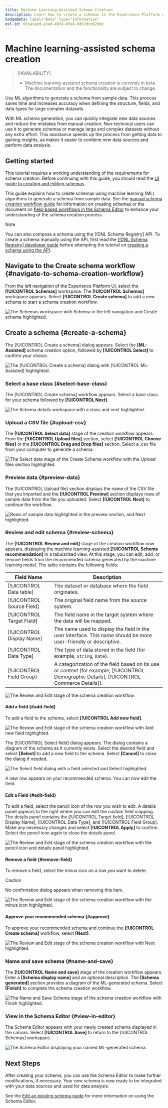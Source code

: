 ```yaml
---
title: Machine Learning-Assisted Schema Creation
description: Learn how to create a schemas in the Experience Platform user interface.
badgeBeta: label="Beta" type="Informative"
exl-id: 6b14caed-a3ad-4834-8fa8-8d67dce6290e
---
```

# Machine learning-assisted schema creation

>[!AVAILABILITY]
>
>* Machine learning-assisted schema creation is currently in beta. The documentation and the functionality are subject to change.

Use ML algorithms to generate a schema from sample data. This process saves time and increases accuracy when defining the structure, fields, and data types for large complex datasets.

With ML schema generation, you can quickly integrate new data sources and reduce the mistakes from manual creation. Non-technical users can use it to generate schemas or manage large and complex datasets without any extra effort. This assistance speeds up the process from getting data to gaining insights, as makes it easier to combine new data sources and perform data analysis.

## Getting started

This tutorial requires a working understanding of the requirements for schema creation. Before continuing with this guide, you should read the [UI guide to creating and editing schemas](./resources/schemas.md). 

This guide explains how to create schemas using machine learning (ML) algorithms to generate a schema from sample data. See the [manual schema creation workflow guide](https://experienceleague.adobe.com/en/docs/experience-platform/xdm/ui/resources/schemas#add-field-groups) for information on creating schemas or the document on [field-based workflows in the Schema Editor](https://experienceleague.adobe.com/en/docs/experience-platform/xdm/ui/field-based-workflows) to enhance your understanding of the schema creation process.

>[!NOTE]
>
>You can also compose a schema using the [!DNL Schema Registry] API. To create a schema manually using the API, first read the [[!DNL Schema Registry] developer guide](../api/getting-started.md) before attempting the tutorial on [creating a schema using the API](../tutorials/create-schema-api.md).

## Navigate to the Create schema workflow {#navigate-to-schema-creation-workflow}

From the left navigation of the Experience Platform UI, select the **[!UICONTROL Schemas]** workspace. The **[!UICONTROL Schemas]** workspace appears. Select **[!UICONTROL Create schema]** to add a new schema to start a schema creation workflow.

![The Schemas workspace with Schema in the left navigation and Create schema highlighted.](../images/ui/ml-schema-creation/schemas-workspace-create-schema.png)

## Create a schema {#create-a-schema}

The [!UICONTROL Create a schema] dialog appears. Select the **[ML-Assisted]** schema creation option, followed by **[!UICONTROL Select]** to confirm your choice.

![The [!UICONTROL Create a schema] dialog with [!UICONTROL ML- Assisted] highlighted.](../images/ui/ml-schema-creation/use-sample-csv.png)

### Select a base class {#select-base-class}

The [!UICONTROL Create schema] workflow appears. Select a base class for your schema followed by **[!UICONTROL Next]**.

![The Schema details workspace with a class and next highlighted.](../images/ui/ml-schema-creation/select-base-class.png)

### Upload a CSV file {#upload-csv}

The **[!UICONTROL Select data]** stage of the creation workflow appears. From the **[!UICONTROL Upload files]** section, select **[!UICONTROL Choose files]** or the **[!UICONTROL Drag and Drop files]** section. Select a .csv file from your computer to generate a schema.

![The Select data stage of the Create Schema workflow with the Upload files section highlighted.](../images/ui/ml-schema-creation/upload-files.png)

### Preview data {#preview-data}

The [!UICONTROL Upload file] section displays the name of the CSV file that you imported and the **[!UICONTROL Preview]** section displays rows of sample data from the file you uploaded. Select **[!UICONTROL Next]** to continue the workflow.

![Rows of sample data highlighted in the preview section, and Next highlighted.](../images/ui/ml-schema-creation/preview-data.png)

### Review and edit schema {#review-schema}

The **[!UICONTROL Review and edit]** stage of the creation workflow now appears, displaying the machine learning-assisted **[!UICONTROL Schema recommendation]** in a tabularized view. At this stage, you can edit, add, or remove fields from the recommended schema generated by the machine learning model. The table contains the following fields:

| Field Name       | Description  |
|------------------|---------------------------------------------------------|
| [!UICONTROL Data table]       | The dataset or database where the field originates. |
| [!UICONTROL Source Field]     | The original field name from the source system.      |
| [!UICONTROL Target Field]     | The field name in the target system where the data will be mapped.   |
| [!UICONTROL Display Name]     | The name used to display the field in the user interface. This name should be more user-friendly or descriptive.  |
| [!UICONTROL Data Type]        | The type of data stored in the field (for example, `String`, `Date`). |
| [!UICONTROL Field Group]      | A categorization of the field based on its use or context (for example, [!UICONTROL Demographic Details], [!UICONTROL Commerce Details]).  |

![The Review and Edit stage of the schema creation workflow.](../images/ui/ml-schema-creation/schema-recommendation.png)

#### Add a field {#add-field}

To add a field to the schema, select **[!UICONTROL Add new field]**. 

![The Review and Edit stage of the schema creation workflow with Add new field highlighted.](../images/ui/ml-schema-creation/add-new-field.png)

The [!UICONTROL Select field] dialog appears. The dialog contains a diagram of the schema as it currently exists. Select the desired field and select **[Select]** to add a new field to the schema. Select **[Cancel]** to close the dialog if needed.

![The Select field dialog with a field selected and Select highlighted.](../images/ui/ml-schema-creation/select-field-dialog.png)

A new row appears on your recommended schema. You can now edit the field.

#### Edit a Field {#edit-field}
   
To edit a field, select the pencil icon of the row you wish to edit. A details panel appears to the right where you can edit the custom field mapping. The details panel contains the [!UICONTROL Target field], [!UICONTROL Display Name], [!UICONTROL Data Type], and [!UICONTROL Field Group]. Make any necessary changes and select **[!UICONTROL Apply]** to confirm. Select the pencil icon again to close the details panel.

![The Review and Edit stage of the schema creation workflow with the pencil icon and details panel highlighted.](../images/ui/ml-schema-creation/edit-field.png)

#### Remove a field {#remove-field}

To remove a field, select the minus icon on a row you want to delete. 

>[!CAUTION]
>
>No confirmation dialog appears when removing this item.

![The Review and Edit stage of the schema creation workflow with the minus icon highlighted.](../images/ui/ml-schema-creation/remove-field.png)

#### Approve your recommended schema {#approve}

To approve your recommended schema and continue the **[!UICONTROL Create schema]** workflow, select **[Next]**.

![The Review and Edit stage of the schema creation workflow with Next highlighted.](../images/ui/ml-schema-creation/next.png)

### Name and save schema {#name-and-save}

The **[!UICONTROL Name and save]** stage of the creation workflow appears. Enter a **[Schema display name]** and an optional description. The **[Schema generated]** section provides a diagram of the ML-generated schema. Select **[Finish]** to complete the schema creation workflow.

![The Name and Save Schema stage of the schema creation workflow with Finish highlighted.](../images/ui/ml-schema-creation/name-and-save.png)

### View in the Schema Editor {#view-in-editor}

The Schema Editor appears with your newly created schema displayed in the canvas. Select **[!UICONTROL Save]** to return to the [!UICONTROL Schemas] workspace.

![The Schema Editor displaying your named ML-generated schema.](../images/ui/ml-schema-creation/schema-editor.png)

## Next Steps

After creating your schema, you can use the Schema Editor to make further modifications, if necessary. Your new schema is now ready to be integrated with your data sources and used for data analysis.

See the [Edit an existing schema guide](https://experienceleague.adobe.com/en/docs/experience-platform/xdm/ui/resources/schemas#edit) for more information on using the Schema Editor.
